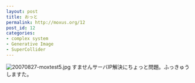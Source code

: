 ```yaml
---
layout: post
title: おっと
permalink: http://moxus.org/12
post_id: 12
categories: 
- complex system
- Generative Image
- SuperCollider
---
```


![20070827-moxtest5.jpg](/images/20070827-moxtest5.jpg)
すませんサーバIP解決にちょっと問題。ふっきゅうしますた。